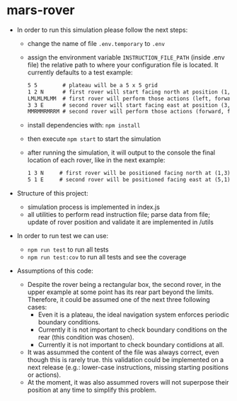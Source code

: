 # mars-rover

- In order to run this simulation please follow the next steps:

  - change the name of file `.env.temporary` to `.env`
  - assign the environment variable `INSTRUCTION_FILE_PATH` (inside .env file) the relative path to where your configuration file is located.
    It currently defaults to a test example:

    ```txt
    5 5        # plateau will be a 5 x 5 grid
    1 2 N      # first rover will start facing north at position (1,2)
    LMLMLMLMM  # first rover will perform those actions (left, forward, left, forward...)
    3 3 E      # second rover will start facing east at position (3,3)
    MMRMMRMRRM # second rover will perform those actions (forward, forward, right)
    ```

  - install dependencies with: `npm install`
  - then execute `npm start` to start the simulation
  - after running the simulation, it will output to the console the final location of each rover, like in the next example:

    ```txt
    1 3 N     # first rover will be positioned facing north at (1,3)
    5 1 E     # second rover will be positioned facing east at (5,1)
    ```

- Structure of this project:

  - simulation process is implemented in index.js
  - all utilities to perform read instruction file; parse data from file; update of rover position and validate it are implemented in /utils

- In order to run test we can use:

  - `npm run test` to run all tests
  - `npm run test:cov` to run all tests and see the coverage

- Assumptions of this code:
  - Despite the rover being a rectangular box, the second rover, in the upper example at some point has
    its rear part beyond the limits.
    Therefore, it could be assumed one of the next three following cases:
    - Even it is a plateau, the ideal navigation system enforces periodic boundary conditions.
    - Currently it is not important to check boundary conditions on the rear (this condition was chosen).
    - Currently it is not important to check boundary contidions at all.
  - It was assummed the content of the file was always correct, even though this is rarely true.
    this validation could be implemented on a next release (e.g.: lower-case instructions, missing starting positions or actions).
  - At the moment, it was also assummed rovers will not superpose their position at any time to simplify this problem.
